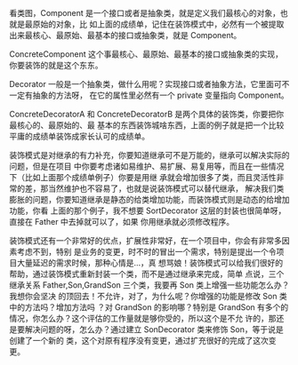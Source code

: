   
  看类图，Component 是一个接口或者是抽象类，就是定义我们最核心的对象，也就是最原始的对象，比
如上面的成绩单，记住在装饰模式中，必然有一个被提取出来最核心、最原始、最基本的接口或抽象类，就是 Component。

  ConcreteComponent 这个事最核心、最原始、最基本的接口或抽象类的实现，你要装饰的就是这个东东。
  
  Decorator 一般是一个抽象类，做什么用呢？实现接口或者抽象方法，它里面可不一定有抽象的方法呀，
在它的属性里必然有一个 private 变量指向 Component。

  ConcreteDecoratorA 和 ConcreteDecoratorB 是两个具体的装饰类，你要把你最核心的、最原始的、最
基本的东西装饰城啥东西，上面的例子就是把一个比较平庸的成绩单装饰成家长认可的成绩单。

  装饰模式是对继承的有力补充，你要知道继承可不是万能的，继承可以解决实际的问题，但是在项目
中你要考虑诸如易维护、易扩展、易复用等，而且在一些情况下（比如上面那个成绩单例子）你要是用继
承就会增加很多了类，而且灵活性非常的差，那当然维护也不容易了，也就是说装饰模式可以替代继承，
解决我们类膨胀的问题，你要知道继承是静态的给类增加功能，而装饰模式则是动态的给增加功能，你看
上面的那个例子，我不想要 SortDecorator 这层的封装也很简单呀，直接在 Father 中去掉就可以了，如果
你用继承就必须修改程序。

  装饰模式还有一个非常好的优点，扩展性非常好，在一个项目中，你会有非常多因素考虑不到，特别
是业务的变更，时不时的冒出一个需求，特别是提出一个令项目大量延迟的需求时候，那种心情是…，真
想骂娘！装饰模式可以给我们很好的帮助，通过装饰模式重新封装一个类，而不是通过继承来完成，简单
点说，三个继承关系 Father,Son,GrandSon 三个类，我要再 Son 类上增强一些功能怎么办？我想你会坚决
的顶回去！不允许，对了，为什么呢？你增强的功能是修改 Son 类中的方法吗？增加方法吗 ？对 GrandSon
的影响哪？特别是 GrandSon 有多个的情况，你怎么办？这个评估的工作量就是够你受的，所以这个是不允
许的，那还是要解决问题的呀，怎么办？通过建立 SonDecorator 类来修饰 Son，等于说是创建了一个新的
类，这个对原有程序没有变更，通过扩充很好的完成了这次变更。